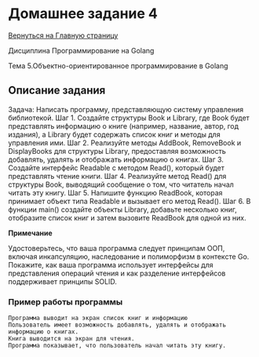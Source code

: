 # Домашнее задание 4

[Вернуться на Главную страницу](../../../README.MD)

Дисциплина
Программирование на Golang

Тема 5.Объектно-ориентированное программирование в Golang
 
## Описание задания

Задача: Написать программу, представляющую систему управления библиотекой.
Шаг 1. Создайте структуры Book и Library, где Book будет представлять информацию о книге (например, название, автор, год издания), а Library будет содержать список книг и методы для управления ими.
Шаг 2. Реализуйте методы AddBook, RemoveBook и DisplayBooks для структуры Library, предоставляя возможность добавлять, удалять и отображать информацию о книгах.
Шаг 3. Создайте интерфейс Readable с методом Read(), который будет представлять чтение книги.
Шаг 4. Реализуйте метод Read() для структуры Book, выводящий сообщение о том, что читатель начал читать эту книгу.
Шаг 5. Напишите функцию ReadBook, которая принимает объект типа Readable и вызывает его метод Read().
Шаг 6. В функции main() создайте объекты Library, добавьте несколько книг, отобразите список книг и затем вызовите ReadBook для одной из них.

**Примечание**

Удостоверьтесь, что ваша программа следует принципам ООП, включая инкапсуляцию, наследование и полиморфизм в контексте Go.
Покажите, как ваша программа использует интерфейсы для представления операций чтения и как разделение интерфейсов поддерживает принципы SOLID.

### Пример работы программы

    Программа выводит на экран список книг и информацию
    Пользователь имеет возможность добавлять, удалять и отображать информацию о книгах.
    Книга выводится на экран для чтения.
    Программа показывает, что пользователь начал читать эту книгу.

